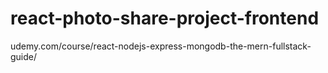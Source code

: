# react-photo-share-project-frontend
 udemy.com/course/react-nodejs-express-mongodb-the-mern-fullstack-guide/
